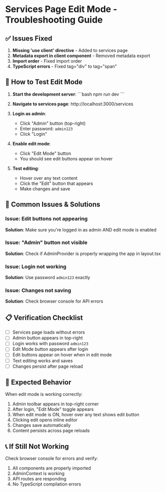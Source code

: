 # Services Page Edit Mode - Troubleshooting Guide

## ✅ Issues Fixed

1. **Missing 'use client' directive** - Added to services page
2. **Metadata export in client component** - Removed metadata export
3. **Import order** - Fixed import order
4. **TypeScript errors** - Fixed tag="div" to tag="span"

## 🔧 How to Test Edit Mode

1. **Start the development server**:
   \`\`\`bash
   npm run dev
   \`\`\`

2. **Navigate to services page**: http://localhost:3000/services

3. **Login as admin**:
   - Click "Admin" button (top-right)
   - Enter password: `admin123`
   - Click "Login"

4. **Enable edit mode**:
   - Click "Edit Mode" button
   - You should see edit buttons appear on hover

5. **Test editing**:
   - Hover over any text content
   - Click the "Edit" button that appears
   - Make changes and save

## 🐛 Common Issues & Solutions

### Issue: Edit buttons not appearing
**Solution**: Make sure you're logged in as admin AND edit mode is enabled

### Issue: "Admin" button not visible
**Solution**: Check if AdminProvider is properly wrapping the app in layout.tsx

### Issue: Login not working
**Solution**: Use password `admin123` exactly

### Issue: Changes not saving
**Solution**: Check browser console for API errors

## 📋 Verification Checklist

- [ ] Services page loads without errors
- [ ] Admin button appears in top-right
- [ ] Login works with password `admin123`
- [ ] Edit Mode button appears after login
- [ ] Edit buttons appear on hover when in edit mode
- [ ] Text editing works and saves
- [ ] Changes persist after page reload

## 🚀 Expected Behavior

When edit mode is working correctly:
1. Admin toolbar appears in top-right corner
2. After login, "Edit Mode" toggle appears
3. When edit mode is ON, hover over any text shows edit button
4. Clicking edit opens inline editor
5. Changes save automatically
6. Content persists across page reloads

## 📞 If Still Not Working

Check browser console for errors and verify:
1. All components are properly imported
2. AdminContext is working
3. API routes are responding
4. No TypeScript compilation errors
